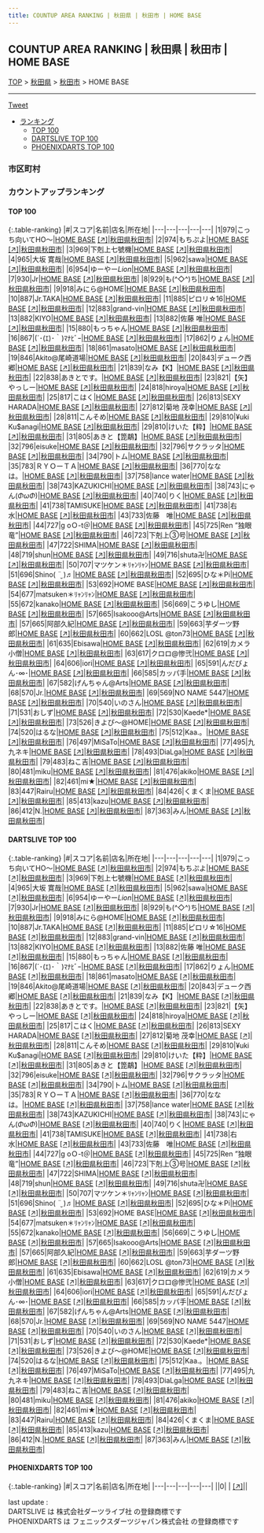 ```yaml
---
title: COUNTUP AREA RANKING | 秋田県 | 秋田市 | HOME BASE
---
```

## COUNTUP AREA RANKING | 秋田県 | 秋田市 | HOME BASE

[TOP](/darts/rank/) > [秋田県](/darts/rank/秋田県/) > [秋田市](/darts/rank/秋田県/秋田市/) > HOME BASE

___

<a href="https://twitter.com/share?ref_src=twsrc%5Etfw" data-text="COUNTUP AREA RANKING | 秋田県秋田市HOME BASE" class="twitter-share-button" data-hashtags="DARTSLIVE,PHOENIXDARTS,darts,ダーツ" data-show-count="false">Tweet</a>

* [ランキング](#カウントアップランキング)
    * [TOP 100](#top-100)
    * [DARTSLIVE TOP 100](#dartslive-top-100)
    * [PHOENIXDARTS TOP 100](#phoenixdarts-top-100)

### 市区町村

<ul>

</ul>

### カウントアップランキング

#### TOP 100



{:.table-ranking}
|#|スコア|名前|店名|所在地|
|---|---|---|---|---|
|1|979|<span class="rank-name-dl">こっち向いてHO〜</span>|<a href="/darts/rank/shops/253d653e3eee3722774c926eb736cb5a.html">HOME BASE</a> <a href="https://search.dartslive.com/jp/shop/253d653e3eee3722774c926eb736cb5a">[↗]</a>|<a href="/darts/rank/秋田県/秋田市">秋田県秋田市</a>|
|2|974|<span class="rank-name-dl">もちぷよ</span>|<a href="/darts/rank/shops/253d653e3eee3722774c926eb736cb5a.html">HOME BASE</a> <a href="https://search.dartslive.com/jp/shop/253d653e3eee3722774c926eb736cb5a">[↗]</a>|<a href="/darts/rank/秋田県/秋田市">秋田県秋田市</a>|
|3|969|<span class="rank-name-dl">下剋上七號機</span>|<a href="/darts/rank/shops/253d653e3eee3722774c926eb736cb5a.html">HOME BASE</a> <a href="https://search.dartslive.com/jp/shop/253d653e3eee3722774c926eb736cb5a">[↗]</a>|<a href="/darts/rank/秋田県/秋田市">秋田県秋田市</a>|
|4|965|<span class="rank-name-dl">大坂 寛哉</span>|<a href="/darts/rank/shops/253d653e3eee3722774c926eb736cb5a.html">HOME BASE</a> <a href="https://search.dartslive.com/jp/shop/253d653e3eee3722774c926eb736cb5a">[↗]</a>|<a href="/darts/rank/秋田県/秋田市">秋田県秋田市</a>|
|5|962|<span class="rank-name-dl">sawa</span>|<a href="/darts/rank/shops/253d653e3eee3722774c926eb736cb5a.html">HOME BASE</a> <a href="https://search.dartslive.com/jp/shop/253d653e3eee3722774c926eb736cb5a">[↗]</a>|<a href="/darts/rank/秋田県/秋田市">秋田県秋田市</a>|
|6|954|<span class="rank-name-dl">ゆーやー*Lion*</span>|<a href="/darts/rank/shops/253d653e3eee3722774c926eb736cb5a.html">HOME BASE</a> <a href="https://search.dartslive.com/jp/shop/253d653e3eee3722774c926eb736cb5a">[↗]</a>|<a href="/darts/rank/秋田県/秋田市">秋田県秋田市</a>|
|7|930|<span class="rank-name-dl">Jr</span>|<a href="/darts/rank/shops/253d653e3eee3722774c926eb736cb5a.html">HOME BASE</a> <a href="https://search.dartslive.com/jp/shop/253d653e3eee3722774c926eb736cb5a">[↗]</a>|<a href="/darts/rank/秋田県/秋田市">秋田県秋田市</a>|
|8|929|<span class="rank-name-dl">も(^◇^)ち</span>|<a href="/darts/rank/shops/253d653e3eee3722774c926eb736cb5a.html">HOME BASE</a> <a href="https://search.dartslive.com/jp/shop/253d653e3eee3722774c926eb736cb5a">[↗]</a>|<a href="/darts/rank/秋田県/秋田市">秋田県秋田市</a>|
|9|918|<span class="rank-name-dl">みにら@HOME</span>|<a href="/darts/rank/shops/253d653e3eee3722774c926eb736cb5a.html">HOME BASE</a> <a href="https://search.dartslive.com/jp/shop/253d653e3eee3722774c926eb736cb5a">[↗]</a>|<a href="/darts/rank/秋田県/秋田市">秋田県秋田市</a>|
|10|887|<span class="rank-name-dl">Jr.TAKA</span>|<a href="/darts/rank/shops/253d653e3eee3722774c926eb736cb5a.html">HOME BASE</a> <a href="https://search.dartslive.com/jp/shop/253d653e3eee3722774c926eb736cb5a">[↗]</a>|<a href="/darts/rank/秋田県/秋田市">秋田県秋田市</a>|
|11|885|<span class="rank-name-dl">ピロリ☆16</span>|<a href="/darts/rank/shops/253d653e3eee3722774c926eb736cb5a.html">HOME BASE</a> <a href="https://search.dartslive.com/jp/shop/253d653e3eee3722774c926eb736cb5a">[↗]</a>|<a href="/darts/rank/秋田県/秋田市">秋田県秋田市</a>|
|12|883|<span class="rank-name-dl">grand-vin</span>|<a href="/darts/rank/shops/253d653e3eee3722774c926eb736cb5a.html">HOME BASE</a> <a href="https://search.dartslive.com/jp/shop/253d653e3eee3722774c926eb736cb5a">[↗]</a>|<a href="/darts/rank/秋田県/秋田市">秋田県秋田市</a>|
|13|882|<span class="rank-name-dl">KIYO</span>|<a href="/darts/rank/shops/253d653e3eee3722774c926eb736cb5a.html">HOME BASE</a> <a href="https://search.dartslive.com/jp/shop/253d653e3eee3722774c926eb736cb5a">[↗]</a>|<a href="/darts/rank/秋田県/秋田市">秋田県秋田市</a>|
|13|882|<span class="rank-name-dl">佐藤 唯</span>|<a href="/darts/rank/shops/253d653e3eee3722774c926eb736cb5a.html">HOME BASE</a> <a href="https://search.dartslive.com/jp/shop/253d653e3eee3722774c926eb736cb5a">[↗]</a>|<a href="/darts/rank/秋田県/秋田市">秋田県秋田市</a>|
|15|880|<span class="rank-name-dl">もっちゃん</span>|<a href="/darts/rank/shops/253d653e3eee3722774c926eb736cb5a.html">HOME BASE</a> <a href="https://search.dartslive.com/jp/shop/253d653e3eee3722774c926eb736cb5a">[↗]</a>|<a href="/darts/rank/秋田県/秋田市">秋田県秋田市</a>|
|16|867|<span class="rank-name-dl">(´･(ｴ)･｀)ﾏﾅﾋﾞｰ</span>|<a href="/darts/rank/shops/253d653e3eee3722774c926eb736cb5a.html">HOME BASE</a> <a href="https://search.dartslive.com/jp/shop/253d653e3eee3722774c926eb736cb5a">[↗]</a>|<a href="/darts/rank/秋田県/秋田市">秋田県秋田市</a>|
|17|862|<span class="rank-name-dl">りょん</span>|<a href="/darts/rank/shops/253d653e3eee3722774c926eb736cb5a.html">HOME BASE</a> <a href="https://search.dartslive.com/jp/shop/253d653e3eee3722774c926eb736cb5a">[↗]</a>|<a href="/darts/rank/秋田県/秋田市">秋田県秋田市</a>|
|18|861|<span class="rank-name-dl">masato</span>|<a href="/darts/rank/shops/253d653e3eee3722774c926eb736cb5a.html">HOME BASE</a> <a href="https://search.dartslive.com/jp/shop/253d653e3eee3722774c926eb736cb5a">[↗]</a>|<a href="/darts/rank/秋田県/秋田市">秋田県秋田市</a>|
|19|846|<span class="rank-name-dl">Akito@尾崎道場</span>|<a href="/darts/rank/shops/253d653e3eee3722774c926eb736cb5a.html">HOME BASE</a> <a href="https://search.dartslive.com/jp/shop/253d653e3eee3722774c926eb736cb5a">[↗]</a>|<a href="/darts/rank/秋田県/秋田市">秋田県秋田市</a>|
|20|843|<span class="rank-name-dl">デューク西郷</span>|<a href="/darts/rank/shops/253d653e3eee3722774c926eb736cb5a.html">HOME BASE</a> <a href="https://search.dartslive.com/jp/shop/253d653e3eee3722774c926eb736cb5a">[↗]</a>|<a href="/darts/rank/秋田県/秋田市">秋田県秋田市</a>|
|21|839|<span class="rank-name-dl">なみ【K】</span>|<a href="/darts/rank/shops/253d653e3eee3722774c926eb736cb5a.html">HOME BASE</a> <a href="https://search.dartslive.com/jp/shop/253d653e3eee3722774c926eb736cb5a">[↗]</a>|<a href="/darts/rank/秋田県/秋田市">秋田県秋田市</a>|
|22|838|<span class="rank-name-dl">あきとです。</span>|<a href="/darts/rank/shops/253d653e3eee3722774c926eb736cb5a.html">HOME BASE</a> <a href="https://search.dartslive.com/jp/shop/253d653e3eee3722774c926eb736cb5a">[↗]</a>|<a href="/darts/rank/秋田県/秋田市">秋田県秋田市</a>|
|23|821|<span class="rank-name-dl">【矢】やっしー</span>|<a href="/darts/rank/shops/253d653e3eee3722774c926eb736cb5a.html">HOME BASE</a> <a href="https://search.dartslive.com/jp/shop/253d653e3eee3722774c926eb736cb5a">[↗]</a>|<a href="/darts/rank/秋田県/秋田市">秋田県秋田市</a>|
|24|818|<span class="rank-name-dl">hiroya</span>|<a href="/darts/rank/shops/253d653e3eee3722774c926eb736cb5a.html">HOME BASE</a> <a href="https://search.dartslive.com/jp/shop/253d653e3eee3722774c926eb736cb5a">[↗]</a>|<a href="/darts/rank/秋田県/秋田市">秋田県秋田市</a>|
|25|817|<span class="rank-name-dl">こはく</span>|<a href="/darts/rank/shops/253d653e3eee3722774c926eb736cb5a.html">HOME BASE</a> <a href="https://search.dartslive.com/jp/shop/253d653e3eee3722774c926eb736cb5a">[↗]</a>|<a href="/darts/rank/秋田県/秋田市">秋田県秋田市</a>|
|26|813|<span class="rank-name-dl">SEXY HARADA</span>|<a href="/darts/rank/shops/253d653e3eee3722774c926eb736cb5a.html">HOME BASE</a> <a href="https://search.dartslive.com/jp/shop/253d653e3eee3722774c926eb736cb5a">[↗]</a>|<a href="/darts/rank/秋田県/秋田市">秋田県秋田市</a>|
|27|812|<span class="rank-name-dl">菊地 茂幸</span>|<a href="/darts/rank/shops/253d653e3eee3722774c926eb736cb5a.html">HOME BASE</a> <a href="https://search.dartslive.com/jp/shop/253d653e3eee3722774c926eb736cb5a">[↗]</a>|<a href="/darts/rank/秋田県/秋田市">秋田県秋田市</a>|
|28|811|<span class="rank-name-dl">こんそめ</span>|<a href="/darts/rank/shops/253d653e3eee3722774c926eb736cb5a.html">HOME BASE</a> <a href="https://search.dartslive.com/jp/shop/253d653e3eee3722774c926eb736cb5a">[↗]</a>|<a href="/darts/rank/秋田県/秋田市">秋田県秋田市</a>|
|29|810|<span class="rank-name-dl">¥uki Ku$anagi</span>|<a href="/darts/rank/shops/253d653e3eee3722774c926eb736cb5a.html">HOME BASE</a> <a href="https://search.dartslive.com/jp/shop/253d653e3eee3722774c926eb736cb5a">[↗]</a>|<a href="/darts/rank/秋田県/秋田市">秋田県秋田市</a>|
|29|810|<span class="rank-name-dl">けいた【粋】</span>|<a href="/darts/rank/shops/253d653e3eee3722774c926eb736cb5a.html">HOME BASE</a> <a href="https://search.dartslive.com/jp/shop/253d653e3eee3722774c926eb736cb5a">[↗]</a>|<a href="/darts/rank/秋田県/秋田市">秋田県秋田市</a>|
|31|805|<span class="rank-name-dl">あきと【箆鷸】</span>|<a href="/darts/rank/shops/253d653e3eee3722774c926eb736cb5a.html">HOME BASE</a> <a href="https://search.dartslive.com/jp/shop/253d653e3eee3722774c926eb736cb5a">[↗]</a>|<a href="/darts/rank/秋田県/秋田市">秋田県秋田市</a>|
|32|796|<span class="rank-name-dl">eisuke</span>|<a href="/darts/rank/shops/253d653e3eee3722774c926eb736cb5a.html">HOME BASE</a> <a href="https://search.dartslive.com/jp/shop/253d653e3eee3722774c926eb736cb5a">[↗]</a>|<a href="/darts/rank/秋田県/秋田市">秋田県秋田市</a>|
|32|796|<span class="rank-name-dl">サクラッタ</span>|<a href="/darts/rank/shops/253d653e3eee3722774c926eb736cb5a.html">HOME BASE</a> <a href="https://search.dartslive.com/jp/shop/253d653e3eee3722774c926eb736cb5a">[↗]</a>|<a href="/darts/rank/秋田県/秋田市">秋田県秋田市</a>|
|34|790|<span class="rank-name-dl">トム</span>|<a href="/darts/rank/shops/253d653e3eee3722774c926eb736cb5a.html">HOME BASE</a> <a href="https://search.dartslive.com/jp/shop/253d653e3eee3722774c926eb736cb5a">[↗]</a>|<a href="/darts/rank/秋田県/秋田市">秋田県秋田市</a>|
|35|783|<span class="rank-name-dl">ＲＹＯーＴＡ</span>|<a href="/darts/rank/shops/253d653e3eee3722774c926eb736cb5a.html">HOME BASE</a> <a href="https://search.dartslive.com/jp/shop/253d653e3eee3722774c926eb736cb5a">[↗]</a>|<a href="/darts/rank/秋田県/秋田市">秋田県秋田市</a>|
|36|770|<span class="rank-name-dl">ななは。</span>|<a href="/darts/rank/shops/253d653e3eee3722774c926eb736cb5a.html">HOME BASE</a> <a href="https://search.dartslive.com/jp/shop/253d653e3eee3722774c926eb736cb5a">[↗]</a>|<a href="/darts/rank/秋田県/秋田市">秋田県秋田市</a>|
|37|758|<span class="rank-name-dl">lance water</span>|<a href="/darts/rank/shops/253d653e3eee3722774c926eb736cb5a.html">HOME BASE</a> <a href="https://search.dartslive.com/jp/shop/253d653e3eee3722774c926eb736cb5a">[↗]</a>|<a href="/darts/rank/秋田県/秋田市">秋田県秋田市</a>|
|38|743|<span class="rank-name-dl">KAZUKICHI</span>|<a href="/darts/rank/shops/253d653e3eee3722774c926eb736cb5a.html">HOME BASE</a> <a href="https://search.dartslive.com/jp/shop/253d653e3eee3722774c926eb736cb5a">[↗]</a>|<a href="/darts/rank/秋田県/秋田市">秋田県秋田市</a>|
|38|743|<span class="rank-name-dl">にゃん(*ΦωΦ*)</span>|<a href="/darts/rank/shops/253d653e3eee3722774c926eb736cb5a.html">HOME BASE</a> <a href="https://search.dartslive.com/jp/shop/253d653e3eee3722774c926eb736cb5a">[↗]</a>|<a href="/darts/rank/秋田県/秋田市">秋田県秋田市</a>|
|40|740|<span class="rank-name-dl">りく</span>|<a href="/darts/rank/shops/253d653e3eee3722774c926eb736cb5a.html">HOME BASE</a> <a href="https://search.dartslive.com/jp/shop/253d653e3eee3722774c926eb736cb5a">[↗]</a>|<a href="/darts/rank/秋田県/秋田市">秋田県秋田市</a>|
|41|738|<span class="rank-name-dl">TAMISUKE</span>|<a href="/darts/rank/shops/253d653e3eee3722774c926eb736cb5a.html">HOME BASE</a> <a href="https://search.dartslive.com/jp/shop/253d653e3eee3722774c926eb736cb5a">[↗]</a>|<a href="/darts/rank/秋田県/秋田市">秋田県秋田市</a>|
|41|738|<span class="rank-name-dl">右水</span>|<a href="/darts/rank/shops/253d653e3eee3722774c926eb736cb5a.html">HOME BASE</a> <a href="https://search.dartslive.com/jp/shop/253d653e3eee3722774c926eb736cb5a">[↗]</a>|<a href="/darts/rank/秋田県/秋田市">秋田県秋田市</a>|
|43|733|<span class="rank-name-dl">佐藤　唯</span>|<a href="/darts/rank/shops/253d653e3eee3722774c926eb736cb5a.html">HOME BASE</a> <a href="https://search.dartslive.com/jp/shop/253d653e3eee3722774c926eb736cb5a">[↗]</a>|<a href="/darts/rank/秋田県/秋田市">秋田県秋田市</a>|
|44|727|<span class="rank-name-dl">g oＯ-t＠</span>|<a href="/darts/rank/shops/253d653e3eee3722774c926eb736cb5a.html">HOME BASE</a> <a href="https://search.dartslive.com/jp/shop/253d653e3eee3722774c926eb736cb5a">[↗]</a>|<a href="/darts/rank/秋田県/秋田市">秋田県秋田市</a>|
|45|725|<span class="rank-name-dl">Ren ”独眼竜”</span>|<a href="/darts/rank/shops/253d653e3eee3722774c926eb736cb5a.html">HOME BASE</a> <a href="https://search.dartslive.com/jp/shop/253d653e3eee3722774c926eb736cb5a">[↗]</a>|<a href="/darts/rank/秋田県/秋田市">秋田県秋田市</a>|
|46|723|<span class="rank-name-dl">下剋上③号</span>|<a href="/darts/rank/shops/253d653e3eee3722774c926eb736cb5a.html">HOME BASE</a> <a href="https://search.dartslive.com/jp/shop/253d653e3eee3722774c926eb736cb5a">[↗]</a>|<a href="/darts/rank/秋田県/秋田市">秋田県秋田市</a>|
|47|722|<span class="rank-name-dl">SHIMA</span>|<a href="/darts/rank/shops/253d653e3eee3722774c926eb736cb5a.html">HOME BASE</a> <a href="https://search.dartslive.com/jp/shop/253d653e3eee3722774c926eb736cb5a">[↗]</a>|<a href="/darts/rank/秋田県/秋田市">秋田県秋田市</a>|
|48|719|<span class="rank-name-dl">shun</span>|<a href="/darts/rank/shops/253d653e3eee3722774c926eb736cb5a.html">HOME BASE</a> <a href="https://search.dartslive.com/jp/shop/253d653e3eee3722774c926eb736cb5a">[↗]</a>|<a href="/darts/rank/秋田県/秋田市">秋田県秋田市</a>|
|49|716|<span class="rank-name-dl">shuta卍</span>|<a href="/darts/rank/shops/253d653e3eee3722774c926eb736cb5a.html">HOME BASE</a> <a href="https://search.dartslive.com/jp/shop/253d653e3eee3722774c926eb736cb5a">[↗]</a>|<a href="/darts/rank/秋田県/秋田市">秋田県秋田市</a>|
|50|707|<span class="rank-name-dl">マツケン＊ﾘｬﾝﾘｬﾝ</span>|<a href="/darts/rank/shops/253d653e3eee3722774c926eb736cb5a.html">HOME BASE</a> <a href="https://search.dartslive.com/jp/shop/253d653e3eee3722774c926eb736cb5a">[↗]</a>|<a href="/darts/rank/秋田県/秋田市">秋田県秋田市</a>|
|51|696|<span class="rank-name-dl">Shino( ¨̮ )♬</span>|<a href="/darts/rank/shops/253d653e3eee3722774c926eb736cb5a.html">HOME BASE</a> <a href="https://search.dartslive.com/jp/shop/253d653e3eee3722774c926eb736cb5a">[↗]</a>|<a href="/darts/rank/秋田県/秋田市">秋田県秋田市</a>|
|52|695|<span class="rank-name-dl">ひな＊Pi</span>|<a href="/darts/rank/shops/253d653e3eee3722774c926eb736cb5a.html">HOME BASE</a> <a href="https://search.dartslive.com/jp/shop/253d653e3eee3722774c926eb736cb5a">[↗]</a>|<a href="/darts/rank/秋田県/秋田市">秋田県秋田市</a>|
|53|692|<span class="rank-name-dl">HOME BASE</span>|<a href="/darts/rank/shops/253d653e3eee3722774c926eb736cb5a.html">HOME BASE</a> <a href="https://search.dartslive.com/jp/shop/253d653e3eee3722774c926eb736cb5a">[↗]</a>|<a href="/darts/rank/秋田県/秋田市">秋田県秋田市</a>|
|54|677|<span class="rank-name-dl">matsuken＊ﾘｬﾝﾘｬﾝ</span>|<a href="/darts/rank/shops/253d653e3eee3722774c926eb736cb5a.html">HOME BASE</a> <a href="https://search.dartslive.com/jp/shop/253d653e3eee3722774c926eb736cb5a">[↗]</a>|<a href="/darts/rank/秋田県/秋田市">秋田県秋田市</a>|
|55|672|<span class="rank-name-dl">kanako</span>|<a href="/darts/rank/shops/253d653e3eee3722774c926eb736cb5a.html">HOME BASE</a> <a href="https://search.dartslive.com/jp/shop/253d653e3eee3722774c926eb736cb5a">[↗]</a>|<a href="/darts/rank/秋田県/秋田市">秋田県秋田市</a>|
|56|669|<span class="rank-name-dl">こうゆし</span>|<a href="/darts/rank/shops/253d653e3eee3722774c926eb736cb5a.html">HOME BASE</a> <a href="https://search.dartslive.com/jp/shop/253d653e3eee3722774c926eb736cb5a">[↗]</a>|<a href="/darts/rank/秋田県/秋田市">秋田県秋田市</a>|
|57|665|<span class="rank-name-dl">Isakooo@Arts</span>|<a href="/darts/rank/shops/253d653e3eee3722774c926eb736cb5a.html">HOME BASE</a> <a href="https://search.dartslive.com/jp/shop/253d653e3eee3722774c926eb736cb5a">[↗]</a>|<a href="/darts/rank/秋田県/秋田市">秋田県秋田市</a>|
|57|665|<span class="rank-name-dl">阿部久紀</span>|<a href="/darts/rank/shops/253d653e3eee3722774c926eb736cb5a.html">HOME BASE</a> <a href="https://search.dartslive.com/jp/shop/253d653e3eee3722774c926eb736cb5a">[↗]</a>|<a href="/darts/rank/秋田県/秋田市">秋田県秋田市</a>|
|59|663|<span class="rank-name-dl">芋ダーツ野郎</span>|<a href="/darts/rank/shops/253d653e3eee3722774c926eb736cb5a.html">HOME BASE</a> <a href="https://search.dartslive.com/jp/shop/253d653e3eee3722774c926eb736cb5a">[↗]</a>|<a href="/darts/rank/秋田県/秋田市">秋田県秋田市</a>|
|60|662|<span class="rank-name-dl">LOSL @ton73</span>|<a href="/darts/rank/shops/253d653e3eee3722774c926eb736cb5a.html">HOME BASE</a> <a href="https://search.dartslive.com/jp/shop/253d653e3eee3722774c926eb736cb5a">[↗]</a>|<a href="/darts/rank/秋田県/秋田市">秋田県秋田市</a>|
|61|635|<span class="rank-name-dl">Ebisawa</span>|<a href="/darts/rank/shops/253d653e3eee3722774c926eb736cb5a.html">HOME BASE</a> <a href="https://search.dartslive.com/jp/shop/253d653e3eee3722774c926eb736cb5a">[↗]</a>|<a href="/darts/rank/秋田県/秋田市">秋田県秋田市</a>|
|62|619|<span class="rank-name-dl">カメラ小僧</span>|<a href="/darts/rank/shops/253d653e3eee3722774c926eb736cb5a.html">HOME BASE</a> <a href="https://search.dartslive.com/jp/shop/253d653e3eee3722774c926eb736cb5a">[↗]</a>|<a href="/darts/rank/秋田県/秋田市">秋田県秋田市</a>|
|63|617|<span class="rank-name-dl">クロロ@惨弐</span>|<a href="/darts/rank/shops/253d653e3eee3722774c926eb736cb5a.html">HOME BASE</a> <a href="https://search.dartslive.com/jp/shop/253d653e3eee3722774c926eb736cb5a">[↗]</a>|<a href="/darts/rank/秋田県/秋田市">秋田県秋田市</a>|
|64|606|<span class="rank-name-dl">iori</span>|<a href="/darts/rank/shops/253d653e3eee3722774c926eb736cb5a.html">HOME BASE</a> <a href="https://search.dartslive.com/jp/shop/253d653e3eee3722774c926eb736cb5a">[↗]</a>|<a href="/darts/rank/秋田県/秋田市">秋田県秋田市</a>|
|65|591|<span class="rank-name-dl">んだびょん･∞･</span>|<a href="/darts/rank/shops/253d653e3eee3722774c926eb736cb5a.html">HOME BASE</a> <a href="https://search.dartslive.com/jp/shop/253d653e3eee3722774c926eb736cb5a">[↗]</a>|<a href="/darts/rank/秋田県/秋田市">秋田県秋田市</a>|
|66|585|<span class="rank-name-dl">カッパ手</span>|<a href="/darts/rank/shops/253d653e3eee3722774c926eb736cb5a.html">HOME BASE</a> <a href="https://search.dartslive.com/jp/shop/253d653e3eee3722774c926eb736cb5a">[↗]</a>|<a href="/darts/rank/秋田県/秋田市">秋田県秋田市</a>|
|67|582|<span class="rank-name-dl">げんちゃん@Arts</span>|<a href="/darts/rank/shops/253d653e3eee3722774c926eb736cb5a.html">HOME BASE</a> <a href="https://search.dartslive.com/jp/shop/253d653e3eee3722774c926eb736cb5a">[↗]</a>|<a href="/darts/rank/秋田県/秋田市">秋田県秋田市</a>|
|68|570|<span class="rank-name-dl">Jr.</span>|<a href="/darts/rank/shops/253d653e3eee3722774c926eb736cb5a.html">HOME BASE</a> <a href="https://search.dartslive.com/jp/shop/253d653e3eee3722774c926eb736cb5a">[↗]</a>|<a href="/darts/rank/秋田県/秋田市">秋田県秋田市</a>|
|69|569|<span class="rank-name-dl">NO NAME 5447</span>|<a href="/darts/rank/shops/253d653e3eee3722774c926eb736cb5a.html">HOME BASE</a> <a href="https://search.dartslive.com/jp/shop/253d653e3eee3722774c926eb736cb5a">[↗]</a>|<a href="/darts/rank/秋田県/秋田市">秋田県秋田市</a>|
|70|540|<span class="rank-name-dl">いのさん</span>|<a href="/darts/rank/shops/253d653e3eee3722774c926eb736cb5a.html">HOME BASE</a> <a href="https://search.dartslive.com/jp/shop/253d653e3eee3722774c926eb736cb5a">[↗]</a>|<a href="/darts/rank/秋田県/秋田市">秋田県秋田市</a>|
|71|531|<span class="rank-name-dl">おしず</span>|<a href="/darts/rank/shops/253d653e3eee3722774c926eb736cb5a.html">HOME BASE</a> <a href="https://search.dartslive.com/jp/shop/253d653e3eee3722774c926eb736cb5a">[↗]</a>|<a href="/darts/rank/秋田県/秋田市">秋田県秋田市</a>|
|72|530|<span class="rank-name-dl">Kaede*</span>|<a href="/darts/rank/shops/253d653e3eee3722774c926eb736cb5a.html">HOME BASE</a> <a href="https://search.dartslive.com/jp/shop/253d653e3eee3722774c926eb736cb5a">[↗]</a>|<a href="/darts/rank/秋田県/秋田市">秋田県秋田市</a>|
|73|526|<span class="rank-name-dl">きよぴ～@HOME</span>|<a href="/darts/rank/shops/253d653e3eee3722774c926eb736cb5a.html">HOME BASE</a> <a href="https://search.dartslive.com/jp/shop/253d653e3eee3722774c926eb736cb5a">[↗]</a>|<a href="/darts/rank/秋田県/秋田市">秋田県秋田市</a>|
|74|520|<span class="rank-name-dl">はるな</span>|<a href="/darts/rank/shops/253d653e3eee3722774c926eb736cb5a.html">HOME BASE</a> <a href="https://search.dartslive.com/jp/shop/253d653e3eee3722774c926eb736cb5a">[↗]</a>|<a href="/darts/rank/秋田県/秋田市">秋田県秋田市</a>|
|75|512|<span class="rank-name-dl">Kaa.。</span>|<a href="/darts/rank/shops/253d653e3eee3722774c926eb736cb5a.html">HOME BASE</a> <a href="https://search.dartslive.com/jp/shop/253d653e3eee3722774c926eb736cb5a">[↗]</a>|<a href="/darts/rank/秋田県/秋田市">秋田県秋田市</a>|
|76|497|<span class="rank-name-dl">MiSaTo</span>|<a href="/darts/rank/shops/253d653e3eee3722774c926eb736cb5a.html">HOME BASE</a> <a href="https://search.dartslive.com/jp/shop/253d653e3eee3722774c926eb736cb5a">[↗]</a>|<a href="/darts/rank/秋田県/秋田市">秋田県秋田市</a>|
|77|495|<span class="rank-name-dl">九九ネキ</span>|<a href="/darts/rank/shops/253d653e3eee3722774c926eb736cb5a.html">HOME BASE</a> <a href="https://search.dartslive.com/jp/shop/253d653e3eee3722774c926eb736cb5a">[↗]</a>|<a href="/darts/rank/秋田県/秋田市">秋田県秋田市</a>|
|78|493|<span class="rank-name-dl">DiaLga</span>|<a href="/darts/rank/shops/253d653e3eee3722774c926eb736cb5a.html">HOME BASE</a> <a href="https://search.dartslive.com/jp/shop/253d653e3eee3722774c926eb736cb5a">[↗]</a>|<a href="/darts/rank/秋田県/秋田市">秋田県秋田市</a>|
|79|483|<span class="rank-name-dl">ねこ吉</span>|<a href="/darts/rank/shops/253d653e3eee3722774c926eb736cb5a.html">HOME BASE</a> <a href="https://search.dartslive.com/jp/shop/253d653e3eee3722774c926eb736cb5a">[↗]</a>|<a href="/darts/rank/秋田県/秋田市">秋田県秋田市</a>|
|80|481|<span class="rank-name-dl">miku</span>|<a href="/darts/rank/shops/253d653e3eee3722774c926eb736cb5a.html">HOME BASE</a> <a href="https://search.dartslive.com/jp/shop/253d653e3eee3722774c926eb736cb5a">[↗]</a>|<a href="/darts/rank/秋田県/秋田市">秋田県秋田市</a>|
|81|476|<span class="rank-name-dl">akiko</span>|<a href="/darts/rank/shops/253d653e3eee3722774c926eb736cb5a.html">HOME BASE</a> <a href="https://search.dartslive.com/jp/shop/253d653e3eee3722774c926eb736cb5a">[↗]</a>|<a href="/darts/rank/秋田県/秋田市">秋田県秋田市</a>|
|82|461|<span class="rank-name-dl">mi★</span>|<a href="/darts/rank/shops/253d653e3eee3722774c926eb736cb5a.html">HOME BASE</a> <a href="https://search.dartslive.com/jp/shop/253d653e3eee3722774c926eb736cb5a">[↗]</a>|<a href="/darts/rank/秋田県/秋田市">秋田県秋田市</a>|
|83|447|<span class="rank-name-dl">Rairu</span>|<a href="/darts/rank/shops/253d653e3eee3722774c926eb736cb5a.html">HOME BASE</a> <a href="https://search.dartslive.com/jp/shop/253d653e3eee3722774c926eb736cb5a">[↗]</a>|<a href="/darts/rank/秋田県/秋田市">秋田県秋田市</a>|
|84|426|<span class="rank-name-dl">くまくま</span>|<a href="/darts/rank/shops/253d653e3eee3722774c926eb736cb5a.html">HOME BASE</a> <a href="https://search.dartslive.com/jp/shop/253d653e3eee3722774c926eb736cb5a">[↗]</a>|<a href="/darts/rank/秋田県/秋田市">秋田県秋田市</a>|
|85|413|<span class="rank-name-dl">kazu</span>|<a href="/darts/rank/shops/253d653e3eee3722774c926eb736cb5a.html">HOME BASE</a> <a href="https://search.dartslive.com/jp/shop/253d653e3eee3722774c926eb736cb5a">[↗]</a>|<a href="/darts/rank/秋田県/秋田市">秋田県秋田市</a>|
|86|412|<span class="rank-name-dl">N.</span>|<a href="/darts/rank/shops/253d653e3eee3722774c926eb736cb5a.html">HOME BASE</a> <a href="https://search.dartslive.com/jp/shop/253d653e3eee3722774c926eb736cb5a">[↗]</a>|<a href="/darts/rank/秋田県/秋田市">秋田県秋田市</a>|
|87|363|<span class="rank-name-dl">みん</span>|<a href="/darts/rank/shops/253d653e3eee3722774c926eb736cb5a.html">HOME BASE</a> <a href="https://search.dartslive.com/jp/shop/253d653e3eee3722774c926eb736cb5a">[↗]</a>|<a href="/darts/rank/秋田県/秋田市">秋田県秋田市</a>|


#### DARTSLIVE TOP 100



{:.table-ranking}
|#|スコア|名前|店名|所在地|
|---|---|---|---|---|
|1|979|<span class="rank-name-dl">こっち向いてHO〜</span>|<a href="/darts/rank/shops/253d653e3eee3722774c926eb736cb5a.html">HOME BASE</a> <a href="https://search.dartslive.com/jp/shop/253d653e3eee3722774c926eb736cb5a">[↗]</a>|<a href="/darts/rank/秋田県/秋田市">秋田県秋田市</a>|
|2|974|<span class="rank-name-dl">もちぷよ</span>|<a href="/darts/rank/shops/253d653e3eee3722774c926eb736cb5a.html">HOME BASE</a> <a href="https://search.dartslive.com/jp/shop/253d653e3eee3722774c926eb736cb5a">[↗]</a>|<a href="/darts/rank/秋田県/秋田市">秋田県秋田市</a>|
|3|969|<span class="rank-name-dl">下剋上七號機</span>|<a href="/darts/rank/shops/253d653e3eee3722774c926eb736cb5a.html">HOME BASE</a> <a href="https://search.dartslive.com/jp/shop/253d653e3eee3722774c926eb736cb5a">[↗]</a>|<a href="/darts/rank/秋田県/秋田市">秋田県秋田市</a>|
|4|965|<span class="rank-name-dl">大坂 寛哉</span>|<a href="/darts/rank/shops/253d653e3eee3722774c926eb736cb5a.html">HOME BASE</a> <a href="https://search.dartslive.com/jp/shop/253d653e3eee3722774c926eb736cb5a">[↗]</a>|<a href="/darts/rank/秋田県/秋田市">秋田県秋田市</a>|
|5|962|<span class="rank-name-dl">sawa</span>|<a href="/darts/rank/shops/253d653e3eee3722774c926eb736cb5a.html">HOME BASE</a> <a href="https://search.dartslive.com/jp/shop/253d653e3eee3722774c926eb736cb5a">[↗]</a>|<a href="/darts/rank/秋田県/秋田市">秋田県秋田市</a>|
|6|954|<span class="rank-name-dl">ゆーやー*Lion*</span>|<a href="/darts/rank/shops/253d653e3eee3722774c926eb736cb5a.html">HOME BASE</a> <a href="https://search.dartslive.com/jp/shop/253d653e3eee3722774c926eb736cb5a">[↗]</a>|<a href="/darts/rank/秋田県/秋田市">秋田県秋田市</a>|
|7|930|<span class="rank-name-dl">Jr</span>|<a href="/darts/rank/shops/253d653e3eee3722774c926eb736cb5a.html">HOME BASE</a> <a href="https://search.dartslive.com/jp/shop/253d653e3eee3722774c926eb736cb5a">[↗]</a>|<a href="/darts/rank/秋田県/秋田市">秋田県秋田市</a>|
|8|929|<span class="rank-name-dl">も(^◇^)ち</span>|<a href="/darts/rank/shops/253d653e3eee3722774c926eb736cb5a.html">HOME BASE</a> <a href="https://search.dartslive.com/jp/shop/253d653e3eee3722774c926eb736cb5a">[↗]</a>|<a href="/darts/rank/秋田県/秋田市">秋田県秋田市</a>|
|9|918|<span class="rank-name-dl">みにら@HOME</span>|<a href="/darts/rank/shops/253d653e3eee3722774c926eb736cb5a.html">HOME BASE</a> <a href="https://search.dartslive.com/jp/shop/253d653e3eee3722774c926eb736cb5a">[↗]</a>|<a href="/darts/rank/秋田県/秋田市">秋田県秋田市</a>|
|10|887|<span class="rank-name-dl">Jr.TAKA</span>|<a href="/darts/rank/shops/253d653e3eee3722774c926eb736cb5a.html">HOME BASE</a> <a href="https://search.dartslive.com/jp/shop/253d653e3eee3722774c926eb736cb5a">[↗]</a>|<a href="/darts/rank/秋田県/秋田市">秋田県秋田市</a>|
|11|885|<span class="rank-name-dl">ピロリ☆16</span>|<a href="/darts/rank/shops/253d653e3eee3722774c926eb736cb5a.html">HOME BASE</a> <a href="https://search.dartslive.com/jp/shop/253d653e3eee3722774c926eb736cb5a">[↗]</a>|<a href="/darts/rank/秋田県/秋田市">秋田県秋田市</a>|
|12|883|<span class="rank-name-dl">grand-vin</span>|<a href="/darts/rank/shops/253d653e3eee3722774c926eb736cb5a.html">HOME BASE</a> <a href="https://search.dartslive.com/jp/shop/253d653e3eee3722774c926eb736cb5a">[↗]</a>|<a href="/darts/rank/秋田県/秋田市">秋田県秋田市</a>|
|13|882|<span class="rank-name-dl">KIYO</span>|<a href="/darts/rank/shops/253d653e3eee3722774c926eb736cb5a.html">HOME BASE</a> <a href="https://search.dartslive.com/jp/shop/253d653e3eee3722774c926eb736cb5a">[↗]</a>|<a href="/darts/rank/秋田県/秋田市">秋田県秋田市</a>|
|13|882|<span class="rank-name-dl">佐藤 唯</span>|<a href="/darts/rank/shops/253d653e3eee3722774c926eb736cb5a.html">HOME BASE</a> <a href="https://search.dartslive.com/jp/shop/253d653e3eee3722774c926eb736cb5a">[↗]</a>|<a href="/darts/rank/秋田県/秋田市">秋田県秋田市</a>|
|15|880|<span class="rank-name-dl">もっちゃん</span>|<a href="/darts/rank/shops/253d653e3eee3722774c926eb736cb5a.html">HOME BASE</a> <a href="https://search.dartslive.com/jp/shop/253d653e3eee3722774c926eb736cb5a">[↗]</a>|<a href="/darts/rank/秋田県/秋田市">秋田県秋田市</a>|
|16|867|<span class="rank-name-dl">(´･(ｴ)･｀)ﾏﾅﾋﾞｰ</span>|<a href="/darts/rank/shops/253d653e3eee3722774c926eb736cb5a.html">HOME BASE</a> <a href="https://search.dartslive.com/jp/shop/253d653e3eee3722774c926eb736cb5a">[↗]</a>|<a href="/darts/rank/秋田県/秋田市">秋田県秋田市</a>|
|17|862|<span class="rank-name-dl">りょん</span>|<a href="/darts/rank/shops/253d653e3eee3722774c926eb736cb5a.html">HOME BASE</a> <a href="https://search.dartslive.com/jp/shop/253d653e3eee3722774c926eb736cb5a">[↗]</a>|<a href="/darts/rank/秋田県/秋田市">秋田県秋田市</a>|
|18|861|<span class="rank-name-dl">masato</span>|<a href="/darts/rank/shops/253d653e3eee3722774c926eb736cb5a.html">HOME BASE</a> <a href="https://search.dartslive.com/jp/shop/253d653e3eee3722774c926eb736cb5a">[↗]</a>|<a href="/darts/rank/秋田県/秋田市">秋田県秋田市</a>|
|19|846|<span class="rank-name-dl">Akito@尾崎道場</span>|<a href="/darts/rank/shops/253d653e3eee3722774c926eb736cb5a.html">HOME BASE</a> <a href="https://search.dartslive.com/jp/shop/253d653e3eee3722774c926eb736cb5a">[↗]</a>|<a href="/darts/rank/秋田県/秋田市">秋田県秋田市</a>|
|20|843|<span class="rank-name-dl">デューク西郷</span>|<a href="/darts/rank/shops/253d653e3eee3722774c926eb736cb5a.html">HOME BASE</a> <a href="https://search.dartslive.com/jp/shop/253d653e3eee3722774c926eb736cb5a">[↗]</a>|<a href="/darts/rank/秋田県/秋田市">秋田県秋田市</a>|
|21|839|<span class="rank-name-dl">なみ【K】</span>|<a href="/darts/rank/shops/253d653e3eee3722774c926eb736cb5a.html">HOME BASE</a> <a href="https://search.dartslive.com/jp/shop/253d653e3eee3722774c926eb736cb5a">[↗]</a>|<a href="/darts/rank/秋田県/秋田市">秋田県秋田市</a>|
|22|838|<span class="rank-name-dl">あきとです。</span>|<a href="/darts/rank/shops/253d653e3eee3722774c926eb736cb5a.html">HOME BASE</a> <a href="https://search.dartslive.com/jp/shop/253d653e3eee3722774c926eb736cb5a">[↗]</a>|<a href="/darts/rank/秋田県/秋田市">秋田県秋田市</a>|
|23|821|<span class="rank-name-dl">【矢】やっしー</span>|<a href="/darts/rank/shops/253d653e3eee3722774c926eb736cb5a.html">HOME BASE</a> <a href="https://search.dartslive.com/jp/shop/253d653e3eee3722774c926eb736cb5a">[↗]</a>|<a href="/darts/rank/秋田県/秋田市">秋田県秋田市</a>|
|24|818|<span class="rank-name-dl">hiroya</span>|<a href="/darts/rank/shops/253d653e3eee3722774c926eb736cb5a.html">HOME BASE</a> <a href="https://search.dartslive.com/jp/shop/253d653e3eee3722774c926eb736cb5a">[↗]</a>|<a href="/darts/rank/秋田県/秋田市">秋田県秋田市</a>|
|25|817|<span class="rank-name-dl">こはく</span>|<a href="/darts/rank/shops/253d653e3eee3722774c926eb736cb5a.html">HOME BASE</a> <a href="https://search.dartslive.com/jp/shop/253d653e3eee3722774c926eb736cb5a">[↗]</a>|<a href="/darts/rank/秋田県/秋田市">秋田県秋田市</a>|
|26|813|<span class="rank-name-dl">SEXY HARADA</span>|<a href="/darts/rank/shops/253d653e3eee3722774c926eb736cb5a.html">HOME BASE</a> <a href="https://search.dartslive.com/jp/shop/253d653e3eee3722774c926eb736cb5a">[↗]</a>|<a href="/darts/rank/秋田県/秋田市">秋田県秋田市</a>|
|27|812|<span class="rank-name-dl">菊地 茂幸</span>|<a href="/darts/rank/shops/253d653e3eee3722774c926eb736cb5a.html">HOME BASE</a> <a href="https://search.dartslive.com/jp/shop/253d653e3eee3722774c926eb736cb5a">[↗]</a>|<a href="/darts/rank/秋田県/秋田市">秋田県秋田市</a>|
|28|811|<span class="rank-name-dl">こんそめ</span>|<a href="/darts/rank/shops/253d653e3eee3722774c926eb736cb5a.html">HOME BASE</a> <a href="https://search.dartslive.com/jp/shop/253d653e3eee3722774c926eb736cb5a">[↗]</a>|<a href="/darts/rank/秋田県/秋田市">秋田県秋田市</a>|
|29|810|<span class="rank-name-dl">¥uki Ku$anagi</span>|<a href="/darts/rank/shops/253d653e3eee3722774c926eb736cb5a.html">HOME BASE</a> <a href="https://search.dartslive.com/jp/shop/253d653e3eee3722774c926eb736cb5a">[↗]</a>|<a href="/darts/rank/秋田県/秋田市">秋田県秋田市</a>|
|29|810|<span class="rank-name-dl">けいた【粋】</span>|<a href="/darts/rank/shops/253d653e3eee3722774c926eb736cb5a.html">HOME BASE</a> <a href="https://search.dartslive.com/jp/shop/253d653e3eee3722774c926eb736cb5a">[↗]</a>|<a href="/darts/rank/秋田県/秋田市">秋田県秋田市</a>|
|31|805|<span class="rank-name-dl">あきと【箆鷸】</span>|<a href="/darts/rank/shops/253d653e3eee3722774c926eb736cb5a.html">HOME BASE</a> <a href="https://search.dartslive.com/jp/shop/253d653e3eee3722774c926eb736cb5a">[↗]</a>|<a href="/darts/rank/秋田県/秋田市">秋田県秋田市</a>|
|32|796|<span class="rank-name-dl">eisuke</span>|<a href="/darts/rank/shops/253d653e3eee3722774c926eb736cb5a.html">HOME BASE</a> <a href="https://search.dartslive.com/jp/shop/253d653e3eee3722774c926eb736cb5a">[↗]</a>|<a href="/darts/rank/秋田県/秋田市">秋田県秋田市</a>|
|32|796|<span class="rank-name-dl">サクラッタ</span>|<a href="/darts/rank/shops/253d653e3eee3722774c926eb736cb5a.html">HOME BASE</a> <a href="https://search.dartslive.com/jp/shop/253d653e3eee3722774c926eb736cb5a">[↗]</a>|<a href="/darts/rank/秋田県/秋田市">秋田県秋田市</a>|
|34|790|<span class="rank-name-dl">トム</span>|<a href="/darts/rank/shops/253d653e3eee3722774c926eb736cb5a.html">HOME BASE</a> <a href="https://search.dartslive.com/jp/shop/253d653e3eee3722774c926eb736cb5a">[↗]</a>|<a href="/darts/rank/秋田県/秋田市">秋田県秋田市</a>|
|35|783|<span class="rank-name-dl">ＲＹＯーＴＡ</span>|<a href="/darts/rank/shops/253d653e3eee3722774c926eb736cb5a.html">HOME BASE</a> <a href="https://search.dartslive.com/jp/shop/253d653e3eee3722774c926eb736cb5a">[↗]</a>|<a href="/darts/rank/秋田県/秋田市">秋田県秋田市</a>|
|36|770|<span class="rank-name-dl">ななは。</span>|<a href="/darts/rank/shops/253d653e3eee3722774c926eb736cb5a.html">HOME BASE</a> <a href="https://search.dartslive.com/jp/shop/253d653e3eee3722774c926eb736cb5a">[↗]</a>|<a href="/darts/rank/秋田県/秋田市">秋田県秋田市</a>|
|37|758|<span class="rank-name-dl">lance water</span>|<a href="/darts/rank/shops/253d653e3eee3722774c926eb736cb5a.html">HOME BASE</a> <a href="https://search.dartslive.com/jp/shop/253d653e3eee3722774c926eb736cb5a">[↗]</a>|<a href="/darts/rank/秋田県/秋田市">秋田県秋田市</a>|
|38|743|<span class="rank-name-dl">KAZUKICHI</span>|<a href="/darts/rank/shops/253d653e3eee3722774c926eb736cb5a.html">HOME BASE</a> <a href="https://search.dartslive.com/jp/shop/253d653e3eee3722774c926eb736cb5a">[↗]</a>|<a href="/darts/rank/秋田県/秋田市">秋田県秋田市</a>|
|38|743|<span class="rank-name-dl">にゃん(*ΦωΦ*)</span>|<a href="/darts/rank/shops/253d653e3eee3722774c926eb736cb5a.html">HOME BASE</a> <a href="https://search.dartslive.com/jp/shop/253d653e3eee3722774c926eb736cb5a">[↗]</a>|<a href="/darts/rank/秋田県/秋田市">秋田県秋田市</a>|
|40|740|<span class="rank-name-dl">りく</span>|<a href="/darts/rank/shops/253d653e3eee3722774c926eb736cb5a.html">HOME BASE</a> <a href="https://search.dartslive.com/jp/shop/253d653e3eee3722774c926eb736cb5a">[↗]</a>|<a href="/darts/rank/秋田県/秋田市">秋田県秋田市</a>|
|41|738|<span class="rank-name-dl">TAMISUKE</span>|<a href="/darts/rank/shops/253d653e3eee3722774c926eb736cb5a.html">HOME BASE</a> <a href="https://search.dartslive.com/jp/shop/253d653e3eee3722774c926eb736cb5a">[↗]</a>|<a href="/darts/rank/秋田県/秋田市">秋田県秋田市</a>|
|41|738|<span class="rank-name-dl">右水</span>|<a href="/darts/rank/shops/253d653e3eee3722774c926eb736cb5a.html">HOME BASE</a> <a href="https://search.dartslive.com/jp/shop/253d653e3eee3722774c926eb736cb5a">[↗]</a>|<a href="/darts/rank/秋田県/秋田市">秋田県秋田市</a>|
|43|733|<span class="rank-name-dl">佐藤　唯</span>|<a href="/darts/rank/shops/253d653e3eee3722774c926eb736cb5a.html">HOME BASE</a> <a href="https://search.dartslive.com/jp/shop/253d653e3eee3722774c926eb736cb5a">[↗]</a>|<a href="/darts/rank/秋田県/秋田市">秋田県秋田市</a>|
|44|727|<span class="rank-name-dl">g oＯ-t＠</span>|<a href="/darts/rank/shops/253d653e3eee3722774c926eb736cb5a.html">HOME BASE</a> <a href="https://search.dartslive.com/jp/shop/253d653e3eee3722774c926eb736cb5a">[↗]</a>|<a href="/darts/rank/秋田県/秋田市">秋田県秋田市</a>|
|45|725|<span class="rank-name-dl">Ren ”独眼竜”</span>|<a href="/darts/rank/shops/253d653e3eee3722774c926eb736cb5a.html">HOME BASE</a> <a href="https://search.dartslive.com/jp/shop/253d653e3eee3722774c926eb736cb5a">[↗]</a>|<a href="/darts/rank/秋田県/秋田市">秋田県秋田市</a>|
|46|723|<span class="rank-name-dl">下剋上③号</span>|<a href="/darts/rank/shops/253d653e3eee3722774c926eb736cb5a.html">HOME BASE</a> <a href="https://search.dartslive.com/jp/shop/253d653e3eee3722774c926eb736cb5a">[↗]</a>|<a href="/darts/rank/秋田県/秋田市">秋田県秋田市</a>|
|47|722|<span class="rank-name-dl">SHIMA</span>|<a href="/darts/rank/shops/253d653e3eee3722774c926eb736cb5a.html">HOME BASE</a> <a href="https://search.dartslive.com/jp/shop/253d653e3eee3722774c926eb736cb5a">[↗]</a>|<a href="/darts/rank/秋田県/秋田市">秋田県秋田市</a>|
|48|719|<span class="rank-name-dl">shun</span>|<a href="/darts/rank/shops/253d653e3eee3722774c926eb736cb5a.html">HOME BASE</a> <a href="https://search.dartslive.com/jp/shop/253d653e3eee3722774c926eb736cb5a">[↗]</a>|<a href="/darts/rank/秋田県/秋田市">秋田県秋田市</a>|
|49|716|<span class="rank-name-dl">shuta卍</span>|<a href="/darts/rank/shops/253d653e3eee3722774c926eb736cb5a.html">HOME BASE</a> <a href="https://search.dartslive.com/jp/shop/253d653e3eee3722774c926eb736cb5a">[↗]</a>|<a href="/darts/rank/秋田県/秋田市">秋田県秋田市</a>|
|50|707|<span class="rank-name-dl">マツケン＊ﾘｬﾝﾘｬﾝ</span>|<a href="/darts/rank/shops/253d653e3eee3722774c926eb736cb5a.html">HOME BASE</a> <a href="https://search.dartslive.com/jp/shop/253d653e3eee3722774c926eb736cb5a">[↗]</a>|<a href="/darts/rank/秋田県/秋田市">秋田県秋田市</a>|
|51|696|<span class="rank-name-dl">Shino( ¨̮ )♬</span>|<a href="/darts/rank/shops/253d653e3eee3722774c926eb736cb5a.html">HOME BASE</a> <a href="https://search.dartslive.com/jp/shop/253d653e3eee3722774c926eb736cb5a">[↗]</a>|<a href="/darts/rank/秋田県/秋田市">秋田県秋田市</a>|
|52|695|<span class="rank-name-dl">ひな＊Pi</span>|<a href="/darts/rank/shops/253d653e3eee3722774c926eb736cb5a.html">HOME BASE</a> <a href="https://search.dartslive.com/jp/shop/253d653e3eee3722774c926eb736cb5a">[↗]</a>|<a href="/darts/rank/秋田県/秋田市">秋田県秋田市</a>|
|53|692|<span class="rank-name-dl">HOME BASE</span>|<a href="/darts/rank/shops/253d653e3eee3722774c926eb736cb5a.html">HOME BASE</a> <a href="https://search.dartslive.com/jp/shop/253d653e3eee3722774c926eb736cb5a">[↗]</a>|<a href="/darts/rank/秋田県/秋田市">秋田県秋田市</a>|
|54|677|<span class="rank-name-dl">matsuken＊ﾘｬﾝﾘｬﾝ</span>|<a href="/darts/rank/shops/253d653e3eee3722774c926eb736cb5a.html">HOME BASE</a> <a href="https://search.dartslive.com/jp/shop/253d653e3eee3722774c926eb736cb5a">[↗]</a>|<a href="/darts/rank/秋田県/秋田市">秋田県秋田市</a>|
|55|672|<span class="rank-name-dl">kanako</span>|<a href="/darts/rank/shops/253d653e3eee3722774c926eb736cb5a.html">HOME BASE</a> <a href="https://search.dartslive.com/jp/shop/253d653e3eee3722774c926eb736cb5a">[↗]</a>|<a href="/darts/rank/秋田県/秋田市">秋田県秋田市</a>|
|56|669|<span class="rank-name-dl">こうゆし</span>|<a href="/darts/rank/shops/253d653e3eee3722774c926eb736cb5a.html">HOME BASE</a> <a href="https://search.dartslive.com/jp/shop/253d653e3eee3722774c926eb736cb5a">[↗]</a>|<a href="/darts/rank/秋田県/秋田市">秋田県秋田市</a>|
|57|665|<span class="rank-name-dl">Isakooo@Arts</span>|<a href="/darts/rank/shops/253d653e3eee3722774c926eb736cb5a.html">HOME BASE</a> <a href="https://search.dartslive.com/jp/shop/253d653e3eee3722774c926eb736cb5a">[↗]</a>|<a href="/darts/rank/秋田県/秋田市">秋田県秋田市</a>|
|57|665|<span class="rank-name-dl">阿部久紀</span>|<a href="/darts/rank/shops/253d653e3eee3722774c926eb736cb5a.html">HOME BASE</a> <a href="https://search.dartslive.com/jp/shop/253d653e3eee3722774c926eb736cb5a">[↗]</a>|<a href="/darts/rank/秋田県/秋田市">秋田県秋田市</a>|
|59|663|<span class="rank-name-dl">芋ダーツ野郎</span>|<a href="/darts/rank/shops/253d653e3eee3722774c926eb736cb5a.html">HOME BASE</a> <a href="https://search.dartslive.com/jp/shop/253d653e3eee3722774c926eb736cb5a">[↗]</a>|<a href="/darts/rank/秋田県/秋田市">秋田県秋田市</a>|
|60|662|<span class="rank-name-dl">LOSL @ton73</span>|<a href="/darts/rank/shops/253d653e3eee3722774c926eb736cb5a.html">HOME BASE</a> <a href="https://search.dartslive.com/jp/shop/253d653e3eee3722774c926eb736cb5a">[↗]</a>|<a href="/darts/rank/秋田県/秋田市">秋田県秋田市</a>|
|61|635|<span class="rank-name-dl">Ebisawa</span>|<a href="/darts/rank/shops/253d653e3eee3722774c926eb736cb5a.html">HOME BASE</a> <a href="https://search.dartslive.com/jp/shop/253d653e3eee3722774c926eb736cb5a">[↗]</a>|<a href="/darts/rank/秋田県/秋田市">秋田県秋田市</a>|
|62|619|<span class="rank-name-dl">カメラ小僧</span>|<a href="/darts/rank/shops/253d653e3eee3722774c926eb736cb5a.html">HOME BASE</a> <a href="https://search.dartslive.com/jp/shop/253d653e3eee3722774c926eb736cb5a">[↗]</a>|<a href="/darts/rank/秋田県/秋田市">秋田県秋田市</a>|
|63|617|<span class="rank-name-dl">クロロ@惨弐</span>|<a href="/darts/rank/shops/253d653e3eee3722774c926eb736cb5a.html">HOME BASE</a> <a href="https://search.dartslive.com/jp/shop/253d653e3eee3722774c926eb736cb5a">[↗]</a>|<a href="/darts/rank/秋田県/秋田市">秋田県秋田市</a>|
|64|606|<span class="rank-name-dl">iori</span>|<a href="/darts/rank/shops/253d653e3eee3722774c926eb736cb5a.html">HOME BASE</a> <a href="https://search.dartslive.com/jp/shop/253d653e3eee3722774c926eb736cb5a">[↗]</a>|<a href="/darts/rank/秋田県/秋田市">秋田県秋田市</a>|
|65|591|<span class="rank-name-dl">んだびょん･∞･</span>|<a href="/darts/rank/shops/253d653e3eee3722774c926eb736cb5a.html">HOME BASE</a> <a href="https://search.dartslive.com/jp/shop/253d653e3eee3722774c926eb736cb5a">[↗]</a>|<a href="/darts/rank/秋田県/秋田市">秋田県秋田市</a>|
|66|585|<span class="rank-name-dl">カッパ手</span>|<a href="/darts/rank/shops/253d653e3eee3722774c926eb736cb5a.html">HOME BASE</a> <a href="https://search.dartslive.com/jp/shop/253d653e3eee3722774c926eb736cb5a">[↗]</a>|<a href="/darts/rank/秋田県/秋田市">秋田県秋田市</a>|
|67|582|<span class="rank-name-dl">げんちゃん@Arts</span>|<a href="/darts/rank/shops/253d653e3eee3722774c926eb736cb5a.html">HOME BASE</a> <a href="https://search.dartslive.com/jp/shop/253d653e3eee3722774c926eb736cb5a">[↗]</a>|<a href="/darts/rank/秋田県/秋田市">秋田県秋田市</a>|
|68|570|<span class="rank-name-dl">Jr.</span>|<a href="/darts/rank/shops/253d653e3eee3722774c926eb736cb5a.html">HOME BASE</a> <a href="https://search.dartslive.com/jp/shop/253d653e3eee3722774c926eb736cb5a">[↗]</a>|<a href="/darts/rank/秋田県/秋田市">秋田県秋田市</a>|
|69|569|<span class="rank-name-dl">NO NAME 5447</span>|<a href="/darts/rank/shops/253d653e3eee3722774c926eb736cb5a.html">HOME BASE</a> <a href="https://search.dartslive.com/jp/shop/253d653e3eee3722774c926eb736cb5a">[↗]</a>|<a href="/darts/rank/秋田県/秋田市">秋田県秋田市</a>|
|70|540|<span class="rank-name-dl">いのさん</span>|<a href="/darts/rank/shops/253d653e3eee3722774c926eb736cb5a.html">HOME BASE</a> <a href="https://search.dartslive.com/jp/shop/253d653e3eee3722774c926eb736cb5a">[↗]</a>|<a href="/darts/rank/秋田県/秋田市">秋田県秋田市</a>|
|71|531|<span class="rank-name-dl">おしず</span>|<a href="/darts/rank/shops/253d653e3eee3722774c926eb736cb5a.html">HOME BASE</a> <a href="https://search.dartslive.com/jp/shop/253d653e3eee3722774c926eb736cb5a">[↗]</a>|<a href="/darts/rank/秋田県/秋田市">秋田県秋田市</a>|
|72|530|<span class="rank-name-dl">Kaede*</span>|<a href="/darts/rank/shops/253d653e3eee3722774c926eb736cb5a.html">HOME BASE</a> <a href="https://search.dartslive.com/jp/shop/253d653e3eee3722774c926eb736cb5a">[↗]</a>|<a href="/darts/rank/秋田県/秋田市">秋田県秋田市</a>|
|73|526|<span class="rank-name-dl">きよぴ～@HOME</span>|<a href="/darts/rank/shops/253d653e3eee3722774c926eb736cb5a.html">HOME BASE</a> <a href="https://search.dartslive.com/jp/shop/253d653e3eee3722774c926eb736cb5a">[↗]</a>|<a href="/darts/rank/秋田県/秋田市">秋田県秋田市</a>|
|74|520|<span class="rank-name-dl">はるな</span>|<a href="/darts/rank/shops/253d653e3eee3722774c926eb736cb5a.html">HOME BASE</a> <a href="https://search.dartslive.com/jp/shop/253d653e3eee3722774c926eb736cb5a">[↗]</a>|<a href="/darts/rank/秋田県/秋田市">秋田県秋田市</a>|
|75|512|<span class="rank-name-dl">Kaa.。</span>|<a href="/darts/rank/shops/253d653e3eee3722774c926eb736cb5a.html">HOME BASE</a> <a href="https://search.dartslive.com/jp/shop/253d653e3eee3722774c926eb736cb5a">[↗]</a>|<a href="/darts/rank/秋田県/秋田市">秋田県秋田市</a>|
|76|497|<span class="rank-name-dl">MiSaTo</span>|<a href="/darts/rank/shops/253d653e3eee3722774c926eb736cb5a.html">HOME BASE</a> <a href="https://search.dartslive.com/jp/shop/253d653e3eee3722774c926eb736cb5a">[↗]</a>|<a href="/darts/rank/秋田県/秋田市">秋田県秋田市</a>|
|77|495|<span class="rank-name-dl">九九ネキ</span>|<a href="/darts/rank/shops/253d653e3eee3722774c926eb736cb5a.html">HOME BASE</a> <a href="https://search.dartslive.com/jp/shop/253d653e3eee3722774c926eb736cb5a">[↗]</a>|<a href="/darts/rank/秋田県/秋田市">秋田県秋田市</a>|
|78|493|<span class="rank-name-dl">DiaLga</span>|<a href="/darts/rank/shops/253d653e3eee3722774c926eb736cb5a.html">HOME BASE</a> <a href="https://search.dartslive.com/jp/shop/253d653e3eee3722774c926eb736cb5a">[↗]</a>|<a href="/darts/rank/秋田県/秋田市">秋田県秋田市</a>|
|79|483|<span class="rank-name-dl">ねこ吉</span>|<a href="/darts/rank/shops/253d653e3eee3722774c926eb736cb5a.html">HOME BASE</a> <a href="https://search.dartslive.com/jp/shop/253d653e3eee3722774c926eb736cb5a">[↗]</a>|<a href="/darts/rank/秋田県/秋田市">秋田県秋田市</a>|
|80|481|<span class="rank-name-dl">miku</span>|<a href="/darts/rank/shops/253d653e3eee3722774c926eb736cb5a.html">HOME BASE</a> <a href="https://search.dartslive.com/jp/shop/253d653e3eee3722774c926eb736cb5a">[↗]</a>|<a href="/darts/rank/秋田県/秋田市">秋田県秋田市</a>|
|81|476|<span class="rank-name-dl">akiko</span>|<a href="/darts/rank/shops/253d653e3eee3722774c926eb736cb5a.html">HOME BASE</a> <a href="https://search.dartslive.com/jp/shop/253d653e3eee3722774c926eb736cb5a">[↗]</a>|<a href="/darts/rank/秋田県/秋田市">秋田県秋田市</a>|
|82|461|<span class="rank-name-dl">mi★</span>|<a href="/darts/rank/shops/253d653e3eee3722774c926eb736cb5a.html">HOME BASE</a> <a href="https://search.dartslive.com/jp/shop/253d653e3eee3722774c926eb736cb5a">[↗]</a>|<a href="/darts/rank/秋田県/秋田市">秋田県秋田市</a>|
|83|447|<span class="rank-name-dl">Rairu</span>|<a href="/darts/rank/shops/253d653e3eee3722774c926eb736cb5a.html">HOME BASE</a> <a href="https://search.dartslive.com/jp/shop/253d653e3eee3722774c926eb736cb5a">[↗]</a>|<a href="/darts/rank/秋田県/秋田市">秋田県秋田市</a>|
|84|426|<span class="rank-name-dl">くまくま</span>|<a href="/darts/rank/shops/253d653e3eee3722774c926eb736cb5a.html">HOME BASE</a> <a href="https://search.dartslive.com/jp/shop/253d653e3eee3722774c926eb736cb5a">[↗]</a>|<a href="/darts/rank/秋田県/秋田市">秋田県秋田市</a>|
|85|413|<span class="rank-name-dl">kazu</span>|<a href="/darts/rank/shops/253d653e3eee3722774c926eb736cb5a.html">HOME BASE</a> <a href="https://search.dartslive.com/jp/shop/253d653e3eee3722774c926eb736cb5a">[↗]</a>|<a href="/darts/rank/秋田県/秋田市">秋田県秋田市</a>|
|86|412|<span class="rank-name-dl">N.</span>|<a href="/darts/rank/shops/253d653e3eee3722774c926eb736cb5a.html">HOME BASE</a> <a href="https://search.dartslive.com/jp/shop/253d653e3eee3722774c926eb736cb5a">[↗]</a>|<a href="/darts/rank/秋田県/秋田市">秋田県秋田市</a>|
|87|363|<span class="rank-name-dl">みん</span>|<a href="/darts/rank/shops/253d653e3eee3722774c926eb736cb5a.html">HOME BASE</a> <a href="https://search.dartslive.com/jp/shop/253d653e3eee3722774c926eb736cb5a">[↗]</a>|<a href="/darts/rank/秋田県/秋田市">秋田県秋田市</a>|


#### PHOENIXDARTS TOP 100



{:.table-ranking}
|#|スコア|名前|店名|所在地|
|---|---|---|---|---|
||0|<span class="rank-name-dl"> </span>|<a href="/darts/rank/shops/.html"></a> <a href="">[↗]</a>|<a href="/darts/rank//"></a>|


<div class="footer border-top border-gray-light mt-5 pt-3 text-right text-gray">
    last update : <span style="font-weight: italic" id="foot_last_modified"></span><br />
    DARTSLIVE は 株式会社ダーツライブ社 の登録商標です<br />
    PHOENIXDARTS は フェニックスダーツジャパン株式会社 の登録商標です<br />
</div>

<script src="https://cdnjs.cloudflare.com/ajax/libs/jquery.tablesorter/2.31.3/js/jquery.tablesorter.min.js" integrity="sha512-qzgd5cYSZcosqpzpn7zF2ZId8f/8CHmFKZ8j7mU4OUXTNRd5g+ZHBPsgKEwoqxCtdQvExE5LprwwPAgoicguNg==" crossorigin="anonymous" referrerpolicy="no-referrer"></script>
<link rel="stylesheet" href="https://cdnjs.cloudflare.com/ajax/libs/jquery.tablesorter/2.31.3/css/theme.default.min.css" integrity="sha512-wghhOJkjQX0Lh3NSWvNKeZ0ZpNn+SPVXX1Qyc9OCaogADktxrBiBdKGDoqVUOyhStvMBmJQ8ZdMHiR3wuEq8+w==" crossorigin="anonymous" referrerpolicy="no-referrer" />
<script>
$(function() {
    $(".table-ranking").tablesorter({sortList:[[0, 0]]});
    $("#foot_last_modified").text(formatDate(new Date(document.lastModified), 'yyyy-MM-dd HH:mm:ss'));
});
</script>

<script async src="https://platform.twitter.com/widgets.js" charset="utf-8"></script>